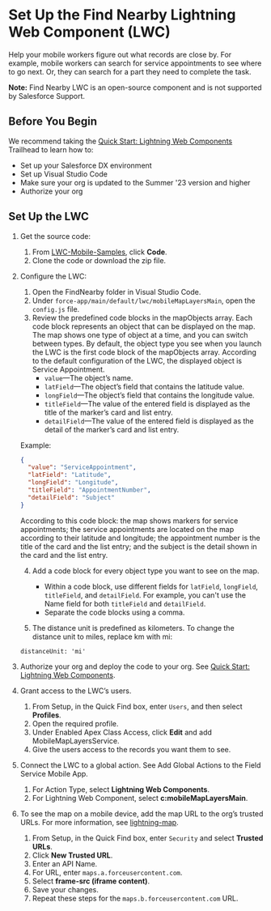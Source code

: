 # Set Up the Find Nearby Lightning Web Component (LWC)

Help your mobile workers figure out what records are close by. For example, mobile workers can search for service appointments to see where to go next. Or, they can search for a part they need to complete the task.

**Note:** Find Nearby LWC is an open-source component and is not supported by Salesforce Support.

## Before You Begin

We recommend taking the [Quick Start: Lightning Web Components](https://trailhead.salesforce.com/content/learn/projects/quick-start-lightning-web-components) Trailhead to learn how to:

- Set up your Salesforce DX environment
- Set up Visual Studio Code
- Make sure your org is updated to the Summer '23 version and higher
- Authorize your org

## Set Up the LWC

1. Get the source code:
   1. From [LWC-Mobile-Samples](https://github.com/forcedotcom/LWC-Mobile-Samples), click **Code**.
   2. Clone the code or download the zip file.
2. Configure the LWC:

   1. Open the FindNearby folder in Visual Studio Code.
   2. Under `force-app/main/default/lwc/mobileMapLayersMain`, open the `config.js` file.
   3. Review the predefined code blocks in the mapObjects array. Each code block represents an object that can be displayed on the map. The map shows one type of object at a time, and you can switch between types. By default, the object type you see when you launch the LWC is the first code block of the mapObjects array. According to the default configuration of the LWC, the displayed object is Service Appointment.
      - `value`—The object’s name.
      - `latField`—The object’s field that contains the latitude value.
      - `longField`—The object’s field that contains the longitude value.
      - `titleField`—The value of the entered field is displayed as the title of the marker’s card and list entry.
      - `detailField`—The value of the entered field is displayed as the detail of the marker’s card and list entry.

   Example:

   ```json
   {
     "value": "ServiceAppointment",
     "latField": "Latitude",
     "longField": "Longitude",
     "titleField": "AppointmentNumber",
     "detailField": "Subject"
   }
   ```

   According to this code block: the map shows markers for service appointments; the service appointments are located on the map according to their latitude and longitude; the appointment number is the title of the card and the list entry; and the subject is the detail shown in the card and the list entry.

   4. Add a code block for every object type you want to see on the map.

      - Within a code block, use different fields for `latField`, `longField`, `titleField`, and `detailField`. For example, you can't use the Name field for both `titleField` and `detailField`.
      - Separate the code blocks using a comma.

   5. The distance unit is predefined as kilometers. To change the distance unit to miles, replace km with mi:

   `distanceUnit: 'mi'`

3. Authorize your org and deploy the code to your org. See [Quick Start: Lightning Web Components](https://trailhead.salesforce.com/content/learn/projects/quick-start-lightning-web-components).
4. Grant access to the LWC’s users.
   1. From Setup, in the Quick Find box, enter `Users`, and then select **Profiles**.
   2. Open the required profile.
   3. Under Enabled Apex Class Access, click **Edit** and add MobileMapLayersService.
   4. Give the users access to the records you want them to see.
5. Connect the LWC to a global action. See Add Global Actions to the Field Service Mobile App.
   1. For Action Type, select **Lightning Web Components**.
   2. For Lightning Web Component, select **c:mobileMapLayersMain**.
6. To see the map on a mobile device, add the map URL to the org’s trusted URLs. For more information, see [lightning-map](https://developer.salesforce.com/docs/component-library/bundle/lightning-map/documentation).
   1. From Setup, in the Quick Find box, enter `Security` and select **Trusted URLs**.
   2. Click **New Trusted URL**.
   3. Enter an API Name.
   4. For URL, enter `maps.a.forceusercontent.com`.
   5. Select **frame-src (iframe content)**.
   6. Save your changes.
   7. Repeat these steps for the `maps.b.forceusercontent.com` URL.
